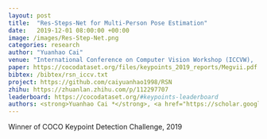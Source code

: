 ```yaml
---
layout: post
title:  "Res-Steps-Net for Multi-Person Pose Estimation"
date:   2019-12-01 08:00:00 +00:00
image: /images/Res-Step-Net.png
categories: research
author: "Yuanhao Cai"
venue: "International Conference on Computer Vision Workshop (ICCVW),  <strong>Best Paper Award</strong>"
paper: https://cocodataset.org/files/keypoints_2019_reports/Megvii.pdf
bibtex: /bibtex/rsn_iccv.txt
project: https://github.com/caiyuanhao1998/RSN
zhihu: https://zhuanlan.zhihu.com/p/112297707
leaderboard: https://cocodataset.org/#keypoints-leaderboard
authors: <strong>Yuanhao Cai *</strong>, <a href="https://scholar.google.com/citations?user=0QBBNGoAAAAJ&hl=zh-CN">Zhicheng Wang</a> *, Binyi Yin, Ruihao Yin, Angang Du, <a href="https://scholar.google.com.hk/citations?user=Sz1yTZsAAAAJ&hl=zh-CN">Zhengxion Luo</a>, <a href="https://www.zemingli.com/">Zeming Li</a>, <a href="https://scholar.google.com/citations?user=Jv4LCj8AAAAJ&hl=en">Xinyu Zhou</a>, <a href="https://www.skicyyu.org/">Gang Yu</a>, <a href="https://scholar.google.com/citations?user=k2ziPUsAAAAJ&hl=zh-CN">ErJin Zhou</a>, <a href="https://scholar.google.com/citations?user=yuB-cfoAAAAJ&hl=zh-CN">Xiangyu Zhang</a>, <a href="https://yichenwei.github.io/">Yichen Wei</a>, <a href="http://www.jiansun.org/">Jian Sun</a>
---
```

Winner of COCO Keypoint Detection Challenge, 2019
